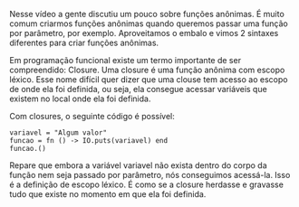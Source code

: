 Nesse vídeo a gente discutiu um pouco sobre funções anônimas. É muito comum criarmos funções anônimas quando queremos passar uma função por parâmetro, por exemplo. Aproveitamos o embalo e vimos 2 sintaxes diferentes para criar funções anônimas.

Em programação funcional existe um termo importante de ser compreendido: Closure. Uma closure é uma função anônima com escopo léxico. Esse nome difícil quer dizer que uma clouse tem acesso ao escopo de onde ela foi definida, ou seja, ela consegue acessar variáveis que existem no local onde ela foi definida.

Com closures, o seguinte código é possível:
```
variavel = "Algum valor"
funcao = fn () -> IO.puts(variavel) end
funcao.()
```
Repare que embora a variável variavel não exista dentro do corpo da função nem seja passado por parâmetro, nós conseguimos acessá-la. Isso é a definição de escopo léxico. É como se a closure herdasse e gravasse tudo que existe no momento em que ela foi definida.